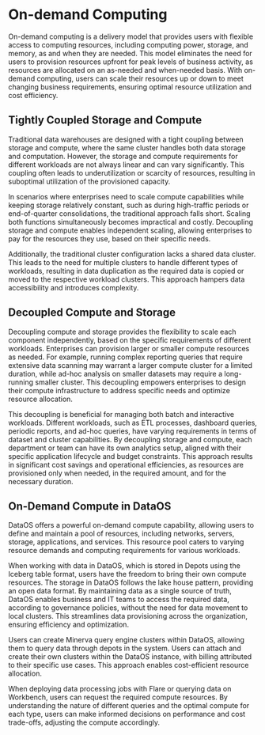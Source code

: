# On-demand Computing

On-demand computing is a delivery model that provides users with flexible access to computing resources, including computing power, storage, and memory, as and when they are needed. This model eliminates the need for users to provision resources upfront for peak levels of business activity, as resources are allocated on an as-needed and when-needed basis. With on-demand computing, users can scale their resources up or down to meet changing business requirements, ensuring optimal resource utilization and cost efficiency.

## Tightly Coupled Storage and Compute

Traditional data warehouses are designed with a tight coupling between storage and compute, where the same cluster handles both data storage and computation. However, the storage and compute requirements for different workloads are not always linear and can vary significantly. This coupling often leads to underutilization or scarcity of resources, resulting in suboptimal utilization of the provisioned capacity.

In scenarios where enterprises need to scale compute capabilities while keeping storage relatively constant, such as during high-traffic periods or end-of-quarter consolidations, the traditional approach falls short. Scaling both functions simultaneously becomes impractical and costly. Decoupling storage and compute enables independent scaling, allowing enterprises to pay for the resources they use, based on their specific needs.

Additionally, the traditional cluster configuration lacks a shared data cluster. This leads to the need for multiple clusters to handle different types of workloads, resulting in data duplication as the required data is copied or moved to the respective workload clusters. This approach hampers data accessibility and introduces complexity.

## Decoupled Compute and Storage

Decoupling compute and storage provides the flexibility to scale each component independently, based on the specific requirements of different workloads. Enterprises can provision larger or smaller compute resources as needed. For example, running complex reporting queries that require extensive data scanning may warrant a larger compute cluster for a limited duration, while ad-hoc analysis on smaller datasets may require a long-running smaller cluster. This decoupling empowers enterprises to design their compute infrastructure to address specific needs and optimize resource allocation.

This decoupling is beneficial for managing both batch and interactive workloads. Different workloads, such as ETL processes, dashboard queries, periodic reports, and ad-hoc queries, have varying requirements in terms of dataset and cluster capabilities. By decoupling storage and compute, each department or team can have its own analytics setup, aligned with their specific application lifecycle and budget constraints. This approach results in significant cost savings and operational efficiencies, as resources are provisioned only when needed, in the required amount, and for the necessary duration.

## On-Demand Compute in DataOS

DataOS offers a powerful on-demand compute capability, allowing users to define and maintain a pool of resources, including networks, servers, storage, applications, and services. This resource pool caters to varying resource demands and computing requirements for various workloads.

When working with data in DataOS, which is stored in Depots using the Iceberg table format, users have the freedom to bring their own compute resources. The storage in DataOS follows the lake house pattern, providing an open data format. By maintaining data as a single source of truth, DataOS enables business and IT teams to access the required data, according to governance policies, without the need for data movement to local clusters. This streamlines data provisioning across the organization, ensuring efficiency and optimization.

Users can create Minerva query engine clusters within DataOS, allowing them to query data through depots in the system. Users can attach and create their own clusters within the DataOS instance, with billing attributed to their specific use cases. This approach enables cost-efficient resource allocation.

When deploying data processing jobs with Flare or querying data on Workbench, users can request the required compute resources. By understanding the nature of different queries and the optimal compute for each type, users can make informed decisions on performance and cost trade-offs, adjusting the compute accordingly.